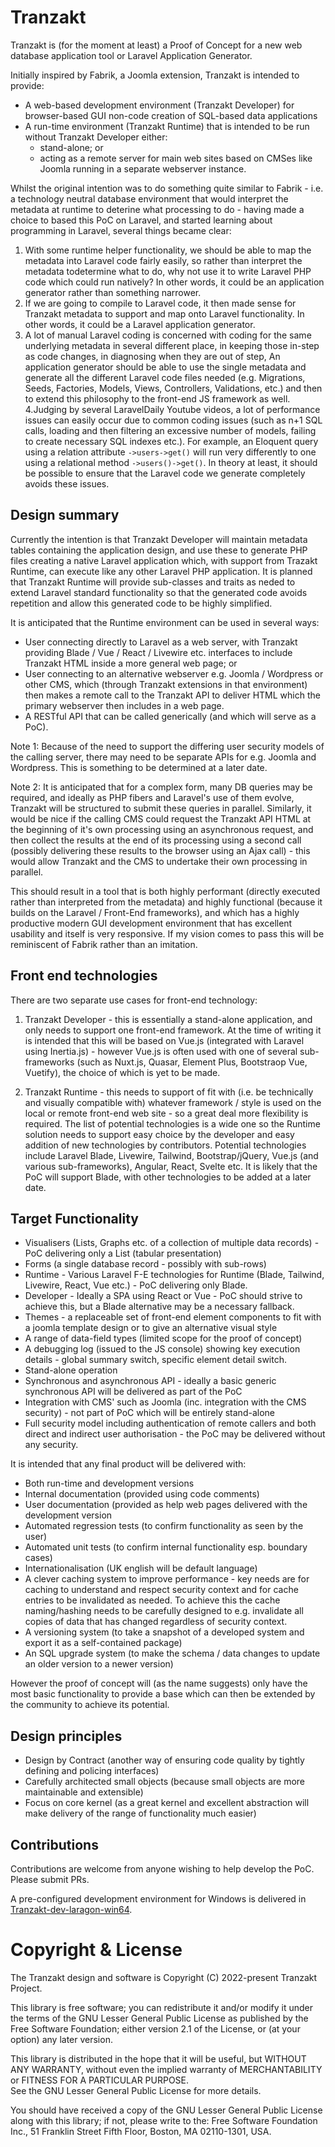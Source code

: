 # Tranzakt

Tranzakt is (for the moment at least) a Proof of Concept for a new web database application tool or Laravel Application Generator.

Initially inspired by Fabrik, a Joomla extension, Tranzakt is intended to provide:

* A web-based development environment (Tranzakt Developer) for
browser-based GUI non-code creation of SQL-based data applications
* A run-time environment (Tranzakt Runtime) that is intended to be run without Tranzakt Developer either:
  * stand-alone; or
  * acting as a remote server for main web sites based on CMSes like Joomla running in a separate webserver instance.

Whilst the original intention was to do something quite similar to Fabrik -
i.e. a technology neutral database environment that would
interpret the metadata at runtime to deterine what processing to do -
having made a choice to based this PoC on Laravel,
and started learning about programming in Laravel,
several things became clear:

1. With some runtime helper functionality, we should be able to map the metadata into Laravel code fairly easily,
so rather than interpret the metadata todetermine what to do, why not use it to write Laravel PHP code which could run natively?
In other words, it could be an application generator rather than something narrower.
2. If we are going to compile to Laravel code, it then made sense for Tranzakt metadata to support and map onto
Laravel functionality. In other words, it could be a Laravel application generator.
3. A lot of manual Laravel coding is concerned with coding for the same underlying metadata in several different place,
in keeping those in-step as code changes, in diagnosing when they are out of step,
An application generator should be able to use the single metadata and generate all the different Laravel
code files needed (e.g. Migrations, Seeds, Factories, Models, Views, Controllers, Validations, etc.)
and then to extend this philosophy to the front-end JS framework as well.
4.Judging by several LaravelDaily Youtube videos, a lot of performance issues
can easily occur due to common coding issues
(such as n+1 SQL calls, loading and then filtering an excessive number of models, failing to create necessary SQL indexes etc.).
For example, an Eloquent query using a relation attribute `->users->get()` will run very differently to one using a relational method
`->users()->get()`.
In theory at least, it should be possible to ensure that the Laravel code we generate completely avoids these issues.

## Design summary

Currently the intention is that Tranzakt Developer will maintain metadata tables containing the application design,
and use these to generate PHP files creating a native Laravel application which,
with support from Trazakt Runtime, can execute like any other Laravel PHP application.
It is planned that Tranzakt Runtime will provide sub-classes and traits as neded
to extend Laravel standard functionality so that the generated code avoids repetition
and allow this generated code to be highly simplified.

It is anticipated that the Runtime environment can be used in several ways:

* User connecting directly to Laravel as a web server, with Tranzakt providing Blade / Vue / React / Livewire etc.
interfaces to include Tranzakt HTML inside a more general web page; or
* User connecting to an alternative webserver e.g. Joomla / Wordpress or other CMS, which
(through Tranzakt extensions in that environment)
then makes a remote call to the Tranzakt API to deliver HTML
which the primary webserver then includes in a web page.
* A RESTful API that can be called generically (and which will serve as a PoC).

Note 1: Because of the need to support the differing user security models of the calling server,
there may need to be separate APIs for e.g. Joomla and Wordpress.
This is something to be determined at a later date.

Note 2: It is anticipated that for a complex form, many DB queries may be required,
and ideally as PHP fibers and Laravel's use of them evolve,
Tranzakt will be structured to submit these queries in parallel.
Similarly, it would be nice if the calling CMS could request the Tranzakt API HTML at the beginning of
it's own processing using an asynchronous request, and then collect the results at the end of its processing using a second call
(possibly delivering these results to the browser using an Ajax call) -
this would allow Tranzakt and the CMS to undertake their own processing in parallel.

This should result in a tool that is both highly performant
(directly executed rather than interpreted from the metadata)
and highly functional (because it builds on the Laravel / Front-End frameworks),
and which has a highly productive modern GUI development environment
that has excellent usability and itself is very responsive.
If my vision comes to pass this will be reminiscent of Fabrik rather than an imitation.

## Front end technologies

There are two separate use cases for front-end technology:

1. Tranzakt Developer - this is essentially a stand-alone application,
and only needs to support one front-end framework.
At the time of writing it is intended that this will be based on Vue.js
(integrated with Laravel using Inertia.js) -
however Vue.js is often used with one of several sub-frameworks
(such as Nuxt.js, Quasar, Element Plus, Bootstraop Vue, Vuetify),
the choice of which is yet to be made.

2. Tranzakt Runtime - this needs to support of fit with
(i.e. be technically and visually compatible with)
whatever framework / style is used on the local or remote front-end web site -
so a great deal more flexibility is required.
The list of potential technologies is a wide one so the Runtime solution needs to
support easy choice by the developer and easy addition of new technologies by contributors.
Potential technologies include Laravel Blade, Livewire, Tailwind, Bootstrap/jQuery,
Vue.js (and various sub-frameworks), Angular, React, Svelte etc.
It is likely that the PoC will support Blade, with other technologies to be added
at a later date.

## Target Functionality

* Visualisers (Lists, Graphs etc. of a collection of multiple data records) -
PoC delivering only a List (tabular presentation)
* Forms (a single database record - possibly with sub-rows)
* Runtime - Various Laravel F-E technologies for Runtime (Blade, Tailwind, Livewire, React, Vue etc.) -
PoC delivering only Blade.
* Developer - Ideally a SPA using React or Vue -
PoC should strive to achieve this, but a Blade alternative may be a necessary fallback.
* Themes - a replaceable set of front-end element components to fit with a joomla template design or to give an alternative visual style
* A range of data-field types (limited scope for the proof of concept)
* A debugging log (issued to the JS console) showing key execution details - global summary switch, specific element detail switch.
* Stand-alone operation
* Synchronous and asynchronous API -
ideally a basic generic synchronous API will be delivered as part of the PoC
* Integration with CMS' such as Joomla (inc. integration with the CMS security) - not part of PoC which will be entirely stand-alone
* Full security model including authentication of remote callers and both direct and indirect user authorisation -
the PoC may be delivered without any security.

It is intended that any final product will be delivered with:

* Both run-time and development versions
* Internal documentation (provided using code comments)
* User documentation (provided as help web pages delivered with the development version
* Automated regression tests (to confirm functionality as seen by the user)
* Automated unit tests (to confirm internal functionality esp. boundary cases)
* Internationalisation (UK english will be default language)
* A clever caching system to improve performance - key needs are for caching to
understand and respect security context and for cache entries to be invalidated as needed.
To achieve this the cache naming/hashing needs to be carefully designed to
e.g. invalidate all copies of data that has changed regardless of security context.
* A versioning system (to take a snapshot of a developed system and export it as a self-contained package)
* An SQL upgrade system (to make the schema / data changes to update an older version to a newer version)

However the proof of concept will (as the name suggests) only have the most basic functionality
to provide a base which can then be extended by the community to achieve its potential.

## Design principles

* Design by Contract (another way of ensuring code quality by tightly defining and policing interfaces)
* Carefully architected small objects (because small objects are more maintainable and extensible)
* Focus on core kernel (as a great kernel and excellent abstraction will make delivery of the range of functionality much easier)

## Contributions

Contributions are welcome from anyone wishing to help develop the PoC. Please submit PRs.

A pre-configured development environment for Windows is delivered
in [Tranzakt-dev-laragon-win64](https://github.com/Tranzakt/Tranzakt-dev-laragon-win64).

# Copyright & License

The Tranzakt design and software is Copyright (C) 2022-present Tranzakt Project.

This library is free software; you can redistribute it and/or
modify it under the terms of the GNU Lesser General Public
License as published by the Free Software Foundation; either
version 2.1 of the License, or (at your option) any later version.

This library is distributed in the hope that it will be useful,
but WITHOUT ANY WARRANTY, without even the implied warranty of
MERCHANTABILITY or FITNESS FOR A PARTICULAR PURPOSE.  
See the GNU Lesser General Public License for more details.

You should have received a copy of the GNU Lesser General Public License
along with this library;
if not, please write to the:
Free Software Foundation Inc.,
51 Franklin Street Fifth Floor,
Boston, MA 02110-1301, USA.
